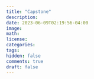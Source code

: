 ```yaml
---
title: "Capstone"
description: 
date: 2023-06-09T02:19:56-04:00
image: 
math:
license: 
categories:
tags:
hidden: false
comments: true
draft: false
---
```

<!--more-->
